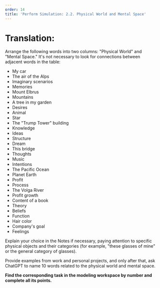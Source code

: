 ```yaml
---
order: 14
title: 'Perform Simulation: 2.2. Physical World and Mental Space'
---
```


# Translation: 

Arrange the following words into two columns: "Physical World" and "Mental Space." It's not necessary to look for connections between adjacent words in the table:

- My car
- The air of the Alps
- Imaginary scenarios
- Memories
- Mount Elbrus
- Mountains
- A tree in my garden
- Desires
- Animal
- Star
- The "Trump Tower" building
- Knowledge
- Ideas
- Structure
- Dream
- This bridge
- Thoughts
- Music
- Intentions
- The Pacific Ocean
- Planet Earth
- Profit
- Process
- The Volga River
- Profit growth
- Content of a book
- Theory
- Beliefs
- Function
- Hair color
- Company's goal
- Feelings

Explain your choice in the Notes if necessary, paying attention to specific physical objects and their categories (for example, "these glasses of mine" or the general category of glasses).

Provide examples from work and personal projects, and only after that, ask ChatGPT to name 10 words related to the physical world and mental space.

**Find the corresponding task in the modeling workspace by number and complete all its points.**